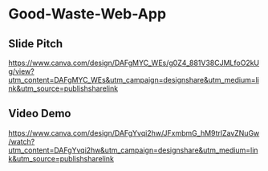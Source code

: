 # Good-Waste-Web-App
## Slide Pitch
https://www.canva.com/design/DAFgMYC_WEs/g0Z4_881V38CJMLfoO2kUg/view?utm_content=DAFgMYC_WEs&utm_campaign=designshare&utm_medium=link&utm_source=publishsharelink
## Video Demo
https://www.canva.com/design/DAFgYvqi2hw/JFxmbmG_hM9trlZavZNuGw/watch?utm_content=DAFgYvqi2hw&utm_campaign=designshare&utm_medium=link&utm_source=publishsharelink
